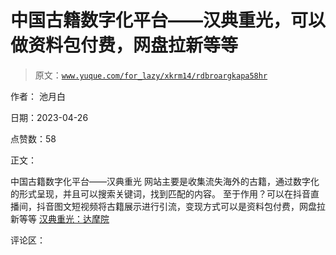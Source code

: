 # 中国古籍数字化平台——汉典重光，可以做资料包付费，网盘拉新等等

> 原文：[`www.yuque.com/for_lazy/xkrm14/rdbroargkapa58hr`](https://www.yuque.com/for_lazy/xkrm14/rdbroargkapa58hr)

作者： 池月白

日期：2023-04-26

点赞数：58

正文：

中国古籍数字化平台——汉典重光 网站主要是收集流失海外的古籍，通过数字化的形式呈现，并且可以搜索关键词，找到匹配的内容。 至于作用？可以在抖音直播间，抖音图文短视频将古籍展示进行引流，变现方式可以是资料包付费，网盘拉新等等 [汉典重光：达摩院](https://wenyuan.aliyun.com/home)

评论区：




